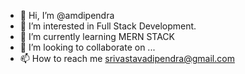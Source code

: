 - 👋 Hi, I’m @amdipendra
- 👀 I’m interested in Full Stack Development.
- 🌱 I’m currently learning MERN STACK
- 💞️ I’m looking to collaborate on ...
- 📫 How to reach me srivastavadipendra@gmail.com

<!---
amdipendra/amdipendra is a ✨ special ✨ repository because its `README.md` (this file) appears on your GitHub profile.
You can click the Preview link to take a look at your changes.
--->
